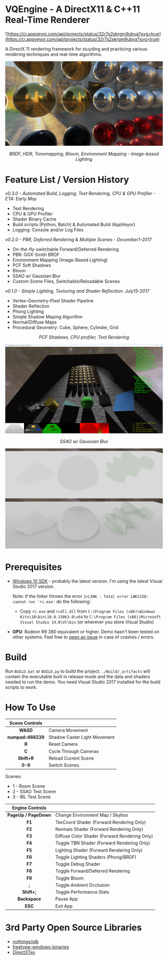 # VQEngine - A DirectX11 & C++11 Real-Time Renderer

![https://ci.appveyor.com/api/projects/status/32r7s2skrgm9ubva?svg=true](https://ci.appveyor.com/api/projects/status/32r7s2skrgm9ubva?svg=true)

A DirectX 11 rendering framework for stuyding and practicing various rendering techniques and real-time algorithms. 

![](Screenshots/IBL_la.PNG)

<center><i>BRDF, HDR, Tonemapping, Bloom, Environment Mapping - Image-based Lighting</i></center>

# Feature List / Version History

 *v0.3.0 - Automated Build, Logging, Text Rendering, CPU & GPU Profiler - ETA: Early May*
 - Text Rendering
 - CPU & GPU Profiler
 - Shader Binary Cache
 - Build scripts (Python, Batch) & Automated Build (AppVeyor)
 - Logging: Console and/or Log Files

 *v0.2.0 - PBR, Deferred Rendering & Multiple Scenes - December1-2017*
 - On-the-fly-switchable Forward/Deferred Rendering
 - PBR: GGX-Smith BRDF
 - Environment Mapping (Image-Based Lighting)
 - PCF Soft Shadows
 - Bloom
 - SSAO w/ Gaussian Blur
 - Custom Scene Files, Switchable/Reloadable Scenes

*v0.1.0 - Simple Lighting, Texturing and Shader Reflection: July15-2017*
 - Vertex-Geometry-Pixel Shader Pipeline
 - Shader Reflection
 - Phong Lighting
 - Simple Shadow Maping Algorithm
 - Normal/Diffuse Maps
 - Procedural Geometry: Cube, Sphere, Cylinder, Grid
  



<center><i>PCF Shadows, CPU profiler, Text Rendering</i></center>

![](Screenshots/space_gold.PNG)

<center><i>SSAO w/ Gaussian Blur</i></center>

![](Screenshots/SSAO_GaussianBlur.PNG)

# Prerequisites

 - [Windows 10 SDK](https://developer.microsoft.com/en-us/windows/downloads/windows-10-sdk) - probably the latest version. I'm using the latest Visual Studio 2017 version.
  
   Note: if the linker throws the error `1>LINK : fatal error LNK1158: cannot run 'rc.exe'` do the following:
   - Copy `rc.exe` and `rcdll.dll` 
   from `C:\Program Files (x86)\Windows Kits\10\bin\10.0.15063.0\x64` to `C:\Program Files (x86)\Microsoft Visual Studio 14.0\VC\bin` (or wherever you store Visual Studio)
 
- **GPU**: Radeon R9 380 equivalent or higher. Demo hasn't been tested on other systems. Feel free to [open an issue](https://github.com/vilbeyli/VQEngine/issues) in case of crashes / errors.

# Build

Run `BUILD.bat` or `BUILD.py` to build the project. `./Build/_artifacts` will contain the executable built in release mode and the data and shaders needed to run the demo. You need Visual Studio 2017 installed for the build scripts to work.


# How To Use

| Scene Controls |  |
| :---: | :--- |
| **WASD** |	Camera Movement |
| **numpad::468239** |	Shadow Caster Light Movement |
| **R** | Reset Camera |
| **C** | Cycle Through Cameras |
| **Shift+R** |	Reload Current Scene |
| **0-9** |	Switch Scenes |

Scenes:
 - 1 - Room Scene
 - 2 - SSAO Test Scene
 - 3 - IBL Test Scene


| Engine Controls |  |
| :---: | :--- |
| **PageUp / PageDown** | Change Environment Map / Skybox |
| **F1** |     TexCoord Shader (Forward Rendering Only) |
| **F2** |     Normals Shader (Forward Rendering Only) |
| **F3** |     Diffuse Color Shader (Forward Rendering Only) |
| **F4** |     Toggle TBN Shader (Forward Rendering Only) |
| **F5** |     Lighting Shader (Forward Rendering Only) |
| **F6** |     Toggle Lighting Shaders (Phong/BRDF) |
| **F7** |     Toggle Debug Shader |
| **F8** |     Toggle Forward/Deferred Rendering |
| **F9** |     Toggle Bloom |
| **;** |      Toggle Ambient Occlusion |
| **Shift+;** |        Toggle Performance Stats |
| **Backspace** | Pause App |
| **ESC** |	Exit App |

# 3rd Party Open Source Libraries
 
 - [nothings/stb](https://github.com/nothings/stb)
 - [freetype-windows-binaries](https://github.com/ubawurinna/freetype-windows-binaries)
 - [DirectXTex](https://github.com/Microsoft/DirectXTex)